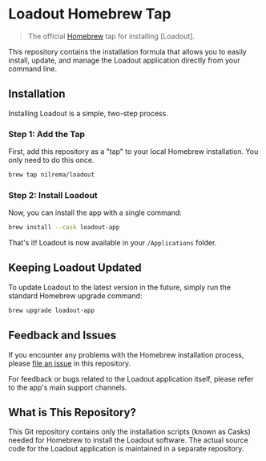
# Loadout Homebrew Tap

> The official [Homebrew](https://brew.sh) tap for installing [Loadout].

This repository contains the installation formula that allows you to easily install, update, and manage the Loadout application directly from your command line.

## Installation

Installing Loadout is a simple, two-step process.

### Step 1: Add the Tap

First, add this repository as a "tap" to your local Homebrew installation. You only need to do this once.

```bash
brew tap nilrema/loadout
```

### Step 2: Install Loadout

Now, you can install the app with a single command:

```bash
brew install --cask loadout-app
```

That's it\! Loadout is now available in your `/Applications` folder.

## Keeping Loadout Updated

To update Loadout to the latest version in the future, simply run the standard Homebrew upgrade command:

```bash
brew upgrade loadout-app
```

## Feedback and Issues

If you encounter any problems with the Homebrew installation process, please [file an issue](https://www.google.com/search?q=https://github.com/nilrema/homebrew-loadout/issues) in this repository.

For feedback or bugs related to the Loadout application itself, please refer to the app's main support channels.

## What is This Repository?

This Git repository contains only the installation scripts (known as Casks) needed for Homebrew to install the Loadout software. The actual source code for the Loadout application is maintained in a separate repository.
